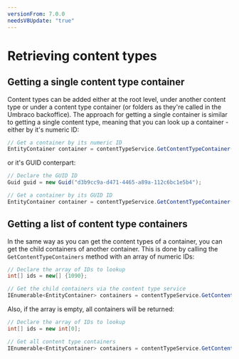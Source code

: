```yaml
---
versionFrom: 7.0.0
needsV8Update: "true"
---
```


# Retrieving content types

## Getting a single content type container

Content types can be added either at the root level, under another content type or under a content type container (or folders as they're called in the Umbraco backoffice). The approach for getting a single container is similar to getting a single content type, meaning that you can look up a container - either by it's numeric ID:

```C#
// Get a container by its numeric ID
EntityContainer container = contentTypeService.GetContentTypeContainer(1090);
```

or it's GUID conterpart:

```C#
// Declare the GUID ID
Guid guid = new Guid("d3b9cc9a-d471-4465-a89a-112c6bc1e5b4");

// Get a container by its GUID ID
EntityContainer container = contentTypeService.GetContentTypeContainer(guid);
```

## Getting a list of content type containers

In the same way as you can get the content types of a container, you can get the child containers of another container. This is done by calling the `GetContentTypeContainers` method with an array of numeric IDs:

```C#
// Declare the array of IDs to lookup
int[] ids = new[] {1090};

// Get the child containers via the content type service
IEnumerable<EntityContainer> containers = contentTypeService.GetContentTypeContainers(ids);
```

Also, if the array is empty, all containers will be returned:

```C#
// Declare the array of IDs to lookup
int[] ids = new int[0];

// Get all content type containers
IEnumerable<EntityContainer> containers = contentTypeService.GetContentTypeContainers(ids);
```
